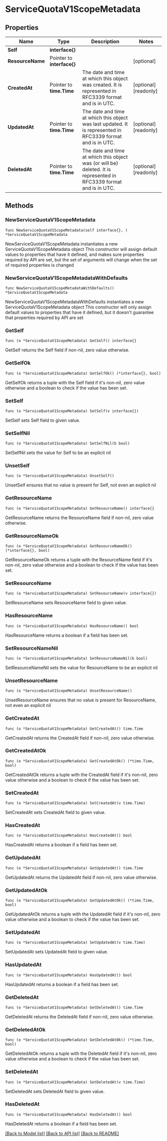 # ServiceQuotaV1ScopeMetadata

## Properties

Name | Type | Description | Notes
------------ | ------------- | ------------- | -------------
**Self** | **interface{}** |  | 
**ResourceName** | Pointer to **interface{}** |  | [optional] 
**CreatedAt** | Pointer to **time.Time** | The date and time at which this object was created. It is represented in RFC3339 format and is in UTC. | [optional] [readonly] 
**UpdatedAt** | Pointer to **time.Time** | The date and time at which this object was last updated. It is represented in RFC3339 format and is in UTC. | [optional] [readonly] 
**DeletedAt** | Pointer to **time.Time** | The date and time at which this object was (or will be) deleted. It is represented in RFC3339 format and is in UTC. | [optional] [readonly] 

## Methods

### NewServiceQuotaV1ScopeMetadata

`func NewServiceQuotaV1ScopeMetadata(self interface{}, ) *ServiceQuotaV1ScopeMetadata`

NewServiceQuotaV1ScopeMetadata instantiates a new ServiceQuotaV1ScopeMetadata object
This constructor will assign default values to properties that have it defined,
and makes sure properties required by API are set, but the set of arguments
will change when the set of required properties is changed

### NewServiceQuotaV1ScopeMetadataWithDefaults

`func NewServiceQuotaV1ScopeMetadataWithDefaults() *ServiceQuotaV1ScopeMetadata`

NewServiceQuotaV1ScopeMetadataWithDefaults instantiates a new ServiceQuotaV1ScopeMetadata object
This constructor will only assign default values to properties that have it defined,
but it doesn't guarantee that properties required by API are set

### GetSelf

`func (o *ServiceQuotaV1ScopeMetadata) GetSelf() interface{}`

GetSelf returns the Self field if non-nil, zero value otherwise.

### GetSelfOk

`func (o *ServiceQuotaV1ScopeMetadata) GetSelfOk() (*interface{}, bool)`

GetSelfOk returns a tuple with the Self field if it's non-nil, zero value otherwise
and a boolean to check if the value has been set.

### SetSelf

`func (o *ServiceQuotaV1ScopeMetadata) SetSelf(v interface{})`

SetSelf sets Self field to given value.


### SetSelfNil

`func (o *ServiceQuotaV1ScopeMetadata) SetSelfNil(b bool)`

 SetSelfNil sets the value for Self to be an explicit nil

### UnsetSelf
`func (o *ServiceQuotaV1ScopeMetadata) UnsetSelf()`

UnsetSelf ensures that no value is present for Self, not even an explicit nil
### GetResourceName

`func (o *ServiceQuotaV1ScopeMetadata) GetResourceName() interface{}`

GetResourceName returns the ResourceName field if non-nil, zero value otherwise.

### GetResourceNameOk

`func (o *ServiceQuotaV1ScopeMetadata) GetResourceNameOk() (*interface{}, bool)`

GetResourceNameOk returns a tuple with the ResourceName field if it's non-nil, zero value otherwise
and a boolean to check if the value has been set.

### SetResourceName

`func (o *ServiceQuotaV1ScopeMetadata) SetResourceName(v interface{})`

SetResourceName sets ResourceName field to given value.

### HasResourceName

`func (o *ServiceQuotaV1ScopeMetadata) HasResourceName() bool`

HasResourceName returns a boolean if a field has been set.

### SetResourceNameNil

`func (o *ServiceQuotaV1ScopeMetadata) SetResourceNameNil(b bool)`

 SetResourceNameNil sets the value for ResourceName to be an explicit nil

### UnsetResourceName
`func (o *ServiceQuotaV1ScopeMetadata) UnsetResourceName()`

UnsetResourceName ensures that no value is present for ResourceName, not even an explicit nil
### GetCreatedAt

`func (o *ServiceQuotaV1ScopeMetadata) GetCreatedAt() time.Time`

GetCreatedAt returns the CreatedAt field if non-nil, zero value otherwise.

### GetCreatedAtOk

`func (o *ServiceQuotaV1ScopeMetadata) GetCreatedAtOk() (*time.Time, bool)`

GetCreatedAtOk returns a tuple with the CreatedAt field if it's non-nil, zero value otherwise
and a boolean to check if the value has been set.

### SetCreatedAt

`func (o *ServiceQuotaV1ScopeMetadata) SetCreatedAt(v time.Time)`

SetCreatedAt sets CreatedAt field to given value.

### HasCreatedAt

`func (o *ServiceQuotaV1ScopeMetadata) HasCreatedAt() bool`

HasCreatedAt returns a boolean if a field has been set.

### GetUpdatedAt

`func (o *ServiceQuotaV1ScopeMetadata) GetUpdatedAt() time.Time`

GetUpdatedAt returns the UpdatedAt field if non-nil, zero value otherwise.

### GetUpdatedAtOk

`func (o *ServiceQuotaV1ScopeMetadata) GetUpdatedAtOk() (*time.Time, bool)`

GetUpdatedAtOk returns a tuple with the UpdatedAt field if it's non-nil, zero value otherwise
and a boolean to check if the value has been set.

### SetUpdatedAt

`func (o *ServiceQuotaV1ScopeMetadata) SetUpdatedAt(v time.Time)`

SetUpdatedAt sets UpdatedAt field to given value.

### HasUpdatedAt

`func (o *ServiceQuotaV1ScopeMetadata) HasUpdatedAt() bool`

HasUpdatedAt returns a boolean if a field has been set.

### GetDeletedAt

`func (o *ServiceQuotaV1ScopeMetadata) GetDeletedAt() time.Time`

GetDeletedAt returns the DeletedAt field if non-nil, zero value otherwise.

### GetDeletedAtOk

`func (o *ServiceQuotaV1ScopeMetadata) GetDeletedAtOk() (*time.Time, bool)`

GetDeletedAtOk returns a tuple with the DeletedAt field if it's non-nil, zero value otherwise
and a boolean to check if the value has been set.

### SetDeletedAt

`func (o *ServiceQuotaV1ScopeMetadata) SetDeletedAt(v time.Time)`

SetDeletedAt sets DeletedAt field to given value.

### HasDeletedAt

`func (o *ServiceQuotaV1ScopeMetadata) HasDeletedAt() bool`

HasDeletedAt returns a boolean if a field has been set.


[[Back to Model list]](../README.md#documentation-for-models) [[Back to API list]](../README.md#documentation-for-api-endpoints) [[Back to README]](../README.md)



